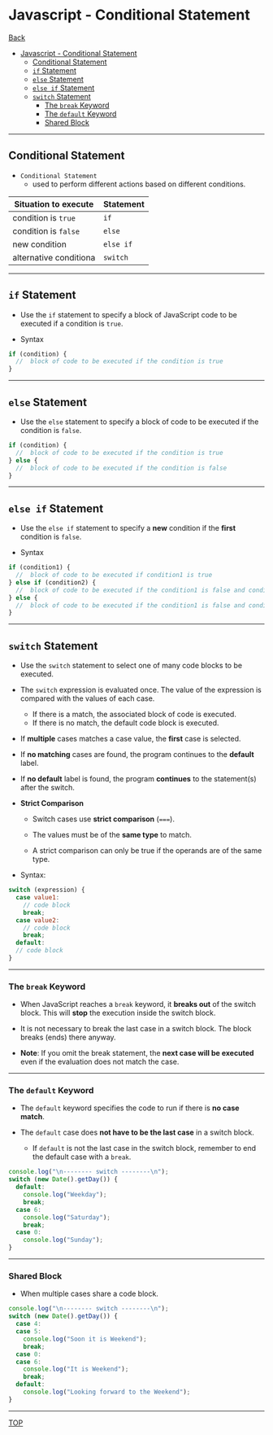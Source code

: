# Javascript - Conditional Statement

[Back](../index.md)

- [Javascript - Conditional Statement](#javascript---conditional-statement)
  - [Conditional Statement](#conditional-statement)
  - [`if` Statement](#if-statement)
  - [`else` Statement](#else-statement)
  - [`else if` Statement](#else-if-statement)
  - [`switch` Statement](#switch-statement)
    - [The `break` Keyword](#the-break-keyword)
    - [The `default` Keyword](#the-default-keyword)
    - [Shared Block](#shared-block)

---

## Conditional Statement

- `Conditional Statement`
  - used to perform different actions based on different conditions.

| Situation to execute   | Statement |
| ---------------------- | --------- |
| condition is `true`    | `if`      |
| condition is `false`   | `else`    |
| new condition          | `else if` |
| alternative conditiona | `switch`  |

---

## `if` Statement

- Use the `if` statement to specify a block of JavaScript code to be executed if a condition is `true`.

- Syntax

```js
if (condition) {
  //  block of code to be executed if the condition is true
}
```

---

## `else` Statement

- Use the `else` statement to specify a block of code to be executed if the condition is `false`.

```js
if (condition) {
  //  block of code to be executed if the condition is true
} else {
  //  block of code to be executed if the condition is false
}
```

---

## `else if` Statement

- Use the `else if` statement to specify a **new** condition if the **first** condition is `false`.

- Syntax

```js
if (condition1) {
  //  block of code to be executed if condition1 is true
} else if (condition2) {
  //  block of code to be executed if the condition1 is false and condition2 is true
} else {
  //  block of code to be executed if the condition1 is false and condition2 is false
}
```

---

## `switch` Statement

- Use the `switch` statement to select one of many code blocks to be executed.
- The `switch` expression is evaluated once. The value of the expression is compared with the values of each case.

  - If there is a match, the associated block of code is executed.
  - If there is no match, the default code block is executed.

- If **multiple** cases matches a case value, the **first** case is selected.

- If **no matching** cases are found, the program continues to the **default** label.

- If **no default** label is found, the program **continues** to the statement(s) after the switch.

- **Strict Comparison**

  - Switch cases use **strict comparison** (`===`).

  - The values must be of the **same type** to match.

  - A strict comparison can only be true if the operands are of the same type.

- Syntax:

```js
switch (expression) {
  case value1:
    // code block
    break;
  case value2:
    // code block
    break;
  default:
  // code block
}
```

---

### The `break` Keyword

- When JavaScript reaches a `break` keyword, it **breaks out** of the switch block. This will **stop** the execution inside the switch block.

- It is not necessary to break the last case in a switch block. The block breaks (ends) there anyway.

- **Note**: If you omit the break statement, the **next case will be executed** even if the evaluation does not match the case.

---

### The `default` Keyword

- The `default` keyword specifies the code to run if there is **no case match**.

- The `default` case does **not have to be the last case** in a switch block.
  - If `default` is not the last case in the switch block, remember to end the default case with a `break`.

```js
console.log("\n-------- switch --------\n");
switch (new Date().getDay()) {
  default:
    console.log("Weekday");
    break;
  case 6:
    console.log("Saturday");
    break;
  case 0:
    console.log("Sunday");
}
```

---

### Shared Block

- When multiple cases share a code block.

```js
console.log("\n-------- switch --------\n");
switch (new Date().getDay()) {
  case 4:
  case 5:
    console.log("Soon it is Weekend");
    break;
  case 0:
  case 6:
    console.log("It is Weekend");
    break;
  default:
    console.log("Looking forward to the Weekend");
}
```

---

[TOP](#javascript---conditional-statement)
